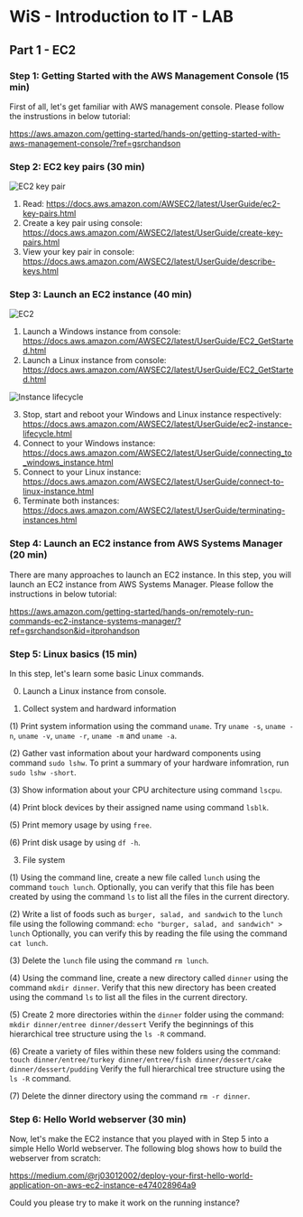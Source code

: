 # WiS - Introduction to IT - LAB
## Part 1 - EC2
### Step 1: Getting Started with the AWS Management Console (15 min)
First of all, let's get familiar with AWS management console.
Please follow the instrustions in below tutorial:

https://aws.amazon.com/getting-started/hands-on/getting-started-with-aws-management-console/?ref=gsrchandson

### Step 2: EC2 key pairs (30 min)
![EC2 key pair](https://docs.aws.amazon.com/images/AWSEC2/latest/UserGuide/images/ec2-key-pair.png)

1. Read: https://docs.aws.amazon.com/AWSEC2/latest/UserGuide/ec2-key-pairs.html
2. Create a key pair using console: https://docs.aws.amazon.com/AWSEC2/latest/UserGuide/create-key-pairs.html
3. View your key pair in console: https://docs.aws.amazon.com/AWSEC2/latest/UserGuide/describe-keys.html

### Step 3: Launch an EC2 instance (40 min)
![EC2](https://docs.aws.amazon.com/images/AWSEC2/latest/UserGuide/images/get-started-diagram.png)

1. Launch a Windows instance from console: https://docs.aws.amazon.com/AWSEC2/latest/UserGuide/EC2_GetStarted.html
2. Launch a Linux instance from console: https://docs.aws.amazon.com/AWSEC2/latest/UserGuide/EC2_GetStarted.html

![Instance lifecycle](https://docs.aws.amazon.com/images/AWSEC2/latest/UserGuide/images/instance_lifecycle.png)

3. Stop, start and reboot your Windows and Linux instance respectively: https://docs.aws.amazon.com/AWSEC2/latest/UserGuide/ec2-instance-lifecycle.html
4. Connect to your Windows instance: https://docs.aws.amazon.com/AWSEC2/latest/UserGuide/connecting_to_windows_instance.html
5. Connect to your Linux instance: https://docs.aws.amazon.com/AWSEC2/latest/UserGuide/connect-to-linux-instance.html
6. Terminate both instances: https://docs.aws.amazon.com/AWSEC2/latest/UserGuide/terminating-instances.html

### Step 4: Launch an EC2 instance from AWS Systems Manager (20 min)
There are many approaches to launch an EC2 instance. In this step, you will launch an EC2 instance from AWS Systems Manager. 
Please follow the instructions in below tutorial:

https://aws.amazon.com/getting-started/hands-on/remotely-run-commands-ec2-instance-systems-manager/?ref=gsrchandson&id=itprohandson

### Step 5: Linux basics (15 min)
In this step, let's learn some basic Linux commands. 

0. Launch a Linux instance from console. 

1. Collect system and hardward information

(1) Print system information using the command `uname`. Try `uname -s`, `uname -n`, `uname -v`, `uname -r`, `uname -m` and `uname -a`. 

(2) Gather vast information about your hardward components using command `sudo lshw`. To print a summary of your hardware infomration, run `sudo lshw -short`. 

(3) Show information about your CPU architecture using command `lscpu`. 

(4) Print block devices by their assigned name using command `lsblk`. 

(5) Print memory usage by using `free`. 

(6) Print disk usage by using `df -h`. 

3. File system

(1) Using the command line, create a new file called `lunch` using the command `touch lunch`.
Optionally, you can verify that this file has been created by using the command `ls` to list all the files in the current directory.

(2) Write a list of foods such as `burger, salad, and sandwich` to the `lunch` file using the following command:
`echo "burger, salad, and sandwich" > lunch`
Optionally, you can verify this by reading the file using the command `cat lunch`.

(3) Delete the `lunch` file using the command `rm lunch`.

(4) Using the command line, create a new directory called `dinner` using the command `mkdir dinner`.
Verify that this new directory has been created using the command `ls` to list all the files in the current directory.

(5) Create 2 more directories within the `dinner` folder using the command:
`mkdir dinner/entree dinner/dessert`
Verify the beginnings of this hierarchical tree structure using the `ls -R` command.

(6) Create a variety of files within these new folders using the command:
`touch dinner/entree/turkey dinner/entree/fish dinner/dessert/cake dinner/dessert/pudding`
Verify the full hierarchical tree structure using the `ls -R` command.

(7) Delete the dinner directory using the command `rm -r dinner`.

### Step 6: Hello World webserver (30 min)
Now, let's make the EC2 instance that you played with in Step 5 into a simple Hello World webserver. 
The following blog shows how to build the webserver from scratch:

https://medium.com/@rj03012002/deploy-your-first-hello-world-application-on-aws-ec2-instance-e474028964a9

Could you please try to make it work on the running instance?

